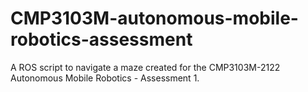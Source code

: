 # CMP3103M-autonomous-mobile-robotics-assessment
 A ROS script to navigate a maze created for the CMP3103M-2122 Autonomous Mobile Robotics - Assessment 1.
